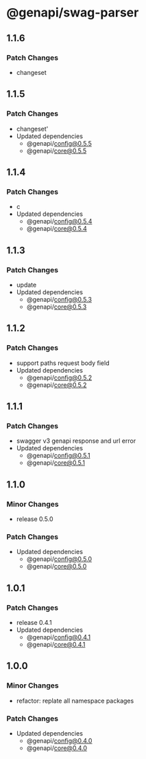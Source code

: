 # @genapi/swag-parser

## 1.1.6

### Patch Changes

- changeset

## 1.1.5

### Patch Changes

- changeset'
- Updated dependencies
  - @genapi/config@0.5.5
  - @genapi/core@0.5.5

## 1.1.4

### Patch Changes

- c
- Updated dependencies
  - @genapi/config@0.5.4
  - @genapi/core@0.5.4

## 1.1.3

### Patch Changes

- update
- Updated dependencies
  - @genapi/config@0.5.3
  - @genapi/core@0.5.3

## 1.1.2

### Patch Changes

- support paths request body field
- Updated dependencies
  - @genapi/config@0.5.2
  - @genapi/core@0.5.2

## 1.1.1

### Patch Changes

- swagger v3 genapi response and url error
- Updated dependencies
  - @genapi/config@0.5.1
  - @genapi/core@0.5.1

## 1.1.0

### Minor Changes

- release 0.5.0

### Patch Changes

- Updated dependencies
  - @genapi/config@0.5.0
  - @genapi/core@0.5.0

## 1.0.1

### Patch Changes

- release 0.4.1
- Updated dependencies
  - @genapi/config@0.4.1
  - @genapi/core@0.4.1

## 1.0.0

### Minor Changes

- refactor: replate all namespace packages

### Patch Changes

- Updated dependencies
  - @genapi/config@0.4.0
  - @genapi/core@0.4.0
